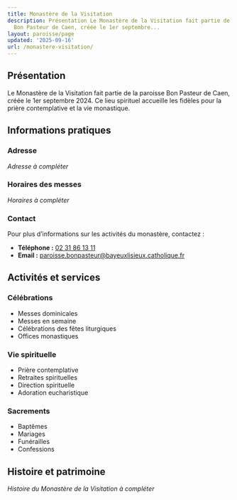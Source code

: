 ```yaml
---
title: Monastère de la Visitation
description: Présentation Le Monastère de la Visitation fait partie de la paroisse
  Bon Pasteur de Caen, créée le 1er septembre...
layout: paroisse/page
updated: '2025-09-16'
url: /monastere-visitation/
---
```


## Présentation

Le Monastère de la Visitation fait partie de la paroisse Bon Pasteur de Caen, créée le 1er septembre 2024. Ce lieu spirituel accueille les fidèles pour la prière contemplative et la vie monastique.

## Informations pratiques

### Adresse

_Adresse à compléter_

### Horaires des messes

_Horaires à compléter_

### Contact

Pour plus d’informations sur les activités du monastère, contactez :

  * **Téléphone :** [02 31 86 13 11](tel:+33231861311)
  * **Email :** paroisse.bonpasteur@bayeuxlisieux.catholique.fr

## Activités et services

### Célébrations

  * Messes dominicales
  * Messes en semaine
  * Célébrations des fêtes liturgiques
  * Offices monastiques

### Vie spirituelle

  * Prière contemplative
  * Retraites spirituelles
  * Direction spirituelle
  * Adoration eucharistique

### Sacrements

  * Baptêmes
  * Mariages
  * Funérailles
  * Confessions

## Histoire et patrimoine

_Histoire du Monastère de la Visitation à compléter_

